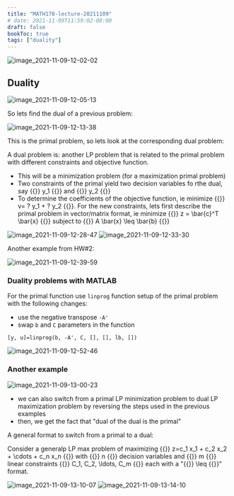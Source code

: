 ```yaml
---
title: "MATH170-lecture-20211109"
# date: 2021-11-09T11:59:02-08:00
draft: false
bookToc: true
tags: ["duality"]
---
```


![image_2021-11-09-12-02-02](/notes/image_2021-11-09-12-02-02.png)

## Duality

![image_2021-11-09-12-05-13](/notes/image_2021-11-09-12-05-13.png)

So lets find the dual of a previous problem:

![image_2021-11-09-12-13-38](/notes/image_2021-11-09-12-13-38.png)

This is the primal problem, so lets look at the corresponding dual problem:

A dual problem is: another LP problem that is related to the primal problem with different constraints and objective function.

- This will be a minimization problem (for a maximization primal problem)
- Two constraints of the primal yield two decision variables fo rthe dual, say {{<k>}} y_1 {{</k>}} and {{<k>}} y_2 {{</k>}}
- To determine the coefficients of the objective function, ie minimize {{<k display>}} v= ? y_1 + ? y_2 {{</k>}}.
For the new constraints, lets first describe the primal problem in vector/matrix format, ie minimize {{<k display>}} z = \bar{c}^T \bar{x} {{</k>}} subject to
{{<k>}} A \bar{x} \leq \bar{b} {{</k>}}

![image_2021-11-09-12-28-47](/notes/image_2021-11-09-12-28-47.png)
![image_2021-11-09-12-33-30](/notes/image_2021-11-09-12-33-30.png)

Another example from HW#2:

![image_2021-11-09-12-39-59](/notes/image_2021-11-09-12-39-59.png)

### Duality problems with MATLAB

For the primal function use `linprog` function setup of the primal problem with the following changes:
- use the negative transpose `-A'`
- swap `b` and `C` parameters in the function

```
[y, u]=linprog(b, -A', C, [], [], lb, [])
```

![image_2021-11-09-12-52-46](/notes/image_2021-11-09-12-52-46.png)

### Another example

![image_2021-11-09-13-00-23](/notes/image_2021-11-09-13-00-23.png)

- we can also switch from a primal LP minimization problem to  dual LP maximization problem by reversing the steps used in the previous examples
- then, we get the fact that "dual of the dual is the primal"

A general format to switch from a primal to a dual:

Consider a generalp LP max problem of maximizing
{{<k>}} z=c_1 x_1 + c_2 x_2 + \cdots + c_n x_n {{</k>}}
with {{<k>}} n {{</k>}} decision variables and {{<k>}} m {{</k>}} linear constraints {{<k>}} C_1, C_2, \ldots, C_m {{</k>}} each with a "{{<k>}} \leq  {{</k>}}" format.

![image_2021-11-09-13-10-07](/notes/image_2021-11-09-13-10-07.png)
![image_2021-11-09-13-14-10](/notes/image_2021-11-09-13-14-10.png)

